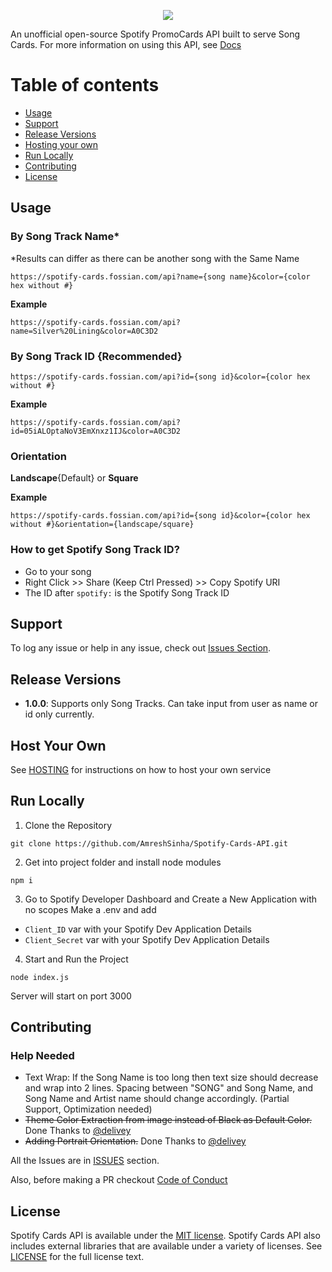 <p align="center">
<img src="https://spotify-cards.fossian.com/api?id=05iALOptaNoV3EmXnxz1IJ&color=A0C3D2" />
</p>

An unofficial open-source Spotify PromoCards API built to serve Song Cards. For more information on using this API, see <a href="https://spotify-cards.fossian.com/">Docs</a>

# Table of contents

- [Usage](#usage)
- [Support](#support)
- [Release Versions](#release-versions)
- [Hosting your own](#host-your-own)
- [Run Locally](#run-locally)
- [Contributing](#contributing)
- [License](#license)

## Usage

### By Song Track Name\*

\*Results can differ as there can be another song with the Same Name

```
https://spotify-cards.fossian.com/api?name={song name}&color={color hex without #}
```

**Example**

```
https://spotify-cards.fossian.com/api?name=Silver%20Lining&color=A0C3D2
```

### By Song Track ID {Recommended}

```
https://spotify-cards.fossian.com/api?id={song id}&color={color hex without #}
```

**Example**

```
https://spotify-cards.fossian.com/api?id=05iALOptaNoV3EmXnxz1IJ&color=A0C3D2
```

### Orientation

**Landscape**{Default} or **Square**

**Example**

```
https://spotify-cards.fossian.com/api?id={song id}&color={color hex without #}&orientation={landscape/square}
```

### How to get Spotify Song Track ID?

- Go to your song
- Right Click >> Share (Keep Ctrl Pressed) >> Copy Spotify URI
- The ID after `spotify:` is the Spotify Song Track ID

## Support

To log any issue or help in any issue, check out
[Issues Section](https://github.com/AmreshSinha/Spotify-Cards-API/issues).

## Release Versions

- **1.0.0**: Supports only Song Tracks. Can take input from user as name or id only currently.

## Host Your Own

See [HOSTING](https://github.com/AmreshSinha/Spotify-Cards-API/blob/master/HOSTING.md) for instructions on how to host your own service

## Run Locally

1. Clone the Repository

```
git clone https://github.com/AmreshSinha/Spotify-Cards-API.git
```

2. Get into project folder and install node modules

```
npm i
```

3. Go to Spotify Developer Dashboard and Create a New Application with no scopes
   Make a .env and add

- `Client_ID` var with your Spotify Dev Application Details
- `Client_Secret` var with your Spotify Dev Application Details

4. Start and Run the Project

```
node index.js
```

Server will start on port 3000

## Contributing

### Help Needed

- Text Wrap: If the Song Name is too long then text size should decrease and wrap into 2 lines. Spacing between "SONG" and Song Name, and Song Name and Artist name should change accordingly. (Partial Support, Optimization needed)
- <strike>Theme Color Extraction from image instead of Black as Default Color.</strike> Done Thanks to <a href="https://github.com/delivey">@delivey</a>
- <strike>Adding Portrait Orientation.</strike> Done Thanks to <a href="https://github.com/delivey">@delivey</a>

All the Issues are in <a href="https://github.com/AmreshSinha/Spotify-Cards-API/issues">ISSUES</a> section.

Also, before making a PR checkout <a href="https://github.com/AmreshSinha/Spotify-Cards-API/blob/master/CODE_OF_CONDUCT.md">Code of Conduct</a>

## License

Spotify Cards API is available under the
[MIT license](https://opensource.org/licenses/MIT). Spotify Cards API also includes external libraries that are available under a variety of licenses. See [LICENSE](https://github.com/AmreshSinha/Spotify-Cards-API/blob/master/LICENSE) for the full license text.
